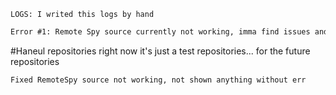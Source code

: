 `LOGS: I writed this logs by hand`
```txt
Error #1: Remote Spy source currently not working, imma find issues and fixed it later!
```

#Haneul repositories right now it's just a test repositories... for the future repositories

`Fixed RemoteSpy source not working, not shown anything without err`
